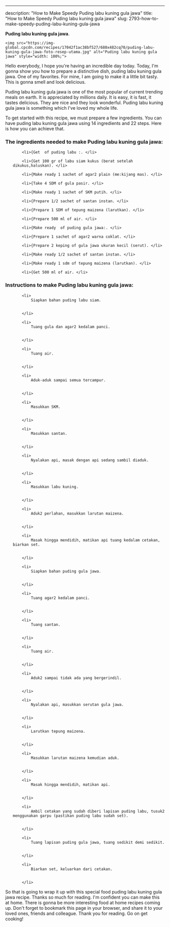 ---
description: "How to Make Speedy Puding labu kuning gula jawa"
title: "How to Make Speedy Puding labu kuning gula jawa"
slug: 2793-how-to-make-speedy-puding-labu-kuning-gula-jawa

<p>
	<strong>Puding labu kuning gula jawa</strong>. 
	
</p>
<p>
	
	<img src="https://img-global.cpcdn.com/recipes/17042f1ac38bf527/680x482cq70/puding-labu-kuning-gula-jawa-foto-resep-utama.jpg" alt="Puding labu kuning gula jawa" style="width: 100%;">
	
	
</p>
<p>
	Hello everybody, I hope you're having an incredible day today. Today, I'm gonna show you how to prepare a distinctive dish, puding labu kuning gula jawa. One of my favorites. For mine, I am going to make it a little bit tasty. This is gonna smell and look delicious.
</p>
	
<p>
	
</p>
<p>
	Puding labu kuning gula jawa is one of the most popular of current trending meals on earth. It is appreciated by millions daily. It is easy, it is fast, it tastes delicious. They are nice and they look wonderful. Puding labu kuning gula jawa is something which I've loved my whole life.
</p>

<p>
To get started with this recipe, we must prepare a few ingredients. You can have puding labu kuning gula jawa using 14 ingredients and 22 steps. Here is how you can achieve that.
</p>

<h3>The ingredients needed to make Puding labu kuning gula jawa:</h3>

<ol>
	
		<li>{Get  of puding labu :. </li>
	
		<li>{Get 100 gr of labu siam kukus (berat setelah dikukus,haluskan). </li>
	
		<li>{Make ready 1 sachet of agar2 plain (me:kijang mas). </li>
	
		<li>{Take 4 SDM of gula pasir. </li>
	
		<li>{Make ready 1 sachet of SKM putih. </li>
	
		<li>{Prepare 1/2 sachet of santan instan. </li>
	
		<li>{Prepare 1 SDM of tepung maizena (larutkan). </li>
	
		<li>{Prepare 500 ml of air. </li>
	
		<li>{Make ready  of puding gula jawa:. </li>
	
		<li>{Prepare 1 sachet of agar2 warna coklat. </li>
	
		<li>{Prepare 2 keping of gula jawa ukuran kecil (serut). </li>
	
		<li>{Make ready 1/2 sachet of santan instan. </li>
	
		<li>{Make ready 1 sdm of tepung maizena (larutkan). </li>
	
		<li>{Get 500 ml of air. </li>
	
</ol>
<p>
	
</p>

<h3>Instructions to make Puding labu kuning gula jawa:</h3>

<ol>
	
		<li>
			Siapkan bahan puding labu siam.
			
			
		</li>
	
		<li>
			Tuang gula dan agar2 kedalam panci.
			
			
		</li>
	
		<li>
			Tuang air.
			
			
		</li>
	
		<li>
			Aduk-aduk sampai semua tercampur.
			
			
		</li>
	
		<li>
			Masukkan SKM.
			
			
		</li>
	
		<li>
			Masukkan santan.
			
			
		</li>
	
		<li>
			Nyalakan api, masak dengan api sedang sambil diaduk.
			
			
		</li>
	
		<li>
			Masukkan labu kuning.
			
			
		</li>
	
		<li>
			Aduk2 perlahan, masukkan larutan maizena.
			
			
		</li>
	
		<li>
			Masak hingga mendidih, matikan api tuang kedalam cetakan, biarkan set.
			
			
		</li>
	
		<li>
			Siapkan bahan puding gula jawa.
			
			
		</li>
	
		<li>
			Tuang agar2 kedalam panci.
			
			
		</li>
	
		<li>
			Tuang santan.
			
			
		</li>
	
		<li>
			Tuang air.
			
			
		</li>
	
		<li>
			Aduk2 sampai tidak ada yang bergerindil.
			
			
		</li>
	
		<li>
			Nyalakan api, masukkan serutan gula jawa.
			
			
		</li>
	
		<li>
			Larutkan tepung maizena.
			
			
		</li>
	
		<li>
			Masukkan larutan maizena kemudian aduk.
			
			
		</li>
	
		<li>
			Masak hingga mendidih, matikan api.
			
			
		</li>
	
		<li>
			Ambil cetakan yang sudah diberi lapisan puding labu, tusuk2 menggunakan garpu (pastikan puding labu sudah set).
			
			
		</li>
	
		<li>
			Tuang lapisan puding gula jawa, tuang sedikit demi sedikit.
			
			
		</li>
	
		<li>
			Biarkan set, keluarkan dari cetakan.
			
			
		</li>
	
</ol>

<p>
	
</p>

<p>
	So that is going to wrap it up with this special food puding labu kuning gula jawa recipe. Thanks so much for reading. I'm confident you can make this at home. There is gonna be more interesting food at home recipes coming up. Don't forget to bookmark this page in your browser, and share it to your loved ones, friends and colleague. Thank you for reading. Go on get cooking!
</p>
